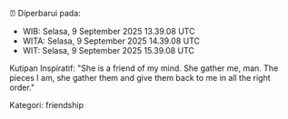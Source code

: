 ⏰ Diperbarui pada:
- WIB: Selasa, 9 September 2025 13.39.08 UTC
- WITA: Selasa, 9 September 2025 14.39.08 UTC
- WIT: Selasa, 9 September 2025 15.39.08 UTC

Kutipan Inspiratif:
"She is a friend of my mind. She gather me, man. The pieces I am, she gather them and give them back to me in all the right order."


Kategori: friendship


